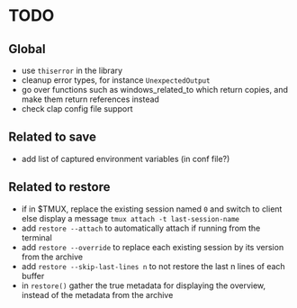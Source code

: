 # TODO

## Global

- use `thiserror` in the library
- cleanup error types, for instance `UnexpectedOutput`
- go over functions such as windows_related_to which return copies, and make
  them return references instead
- check clap config file support

## Related to save

- add list of captured environment variables (in conf file?)

## Related to restore

- if in $TMUX, replace the existing session named `0` and switch to client
  else display a message `tmux attach -t last-session-name`
- add `restore --attach` to automatically attach if running from the terminal
- add `restore --override` to replace each existing session by its version from
  the archive
- add `restore --skip-last-lines n` to not restore the last n lines of each
  buffer
- in `restore()` gather the true metadata for displaying the overview, instead
  of the metadata from the archive
